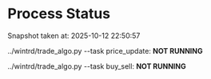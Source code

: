 # Process Status

Snapshot taken at: 2025-10-12 22:50:57

../wintrd/trade_algo.py --task price_update: **NOT RUNNING**

../wintrd/trade_algo.py --task buy_sell: **NOT RUNNING**

